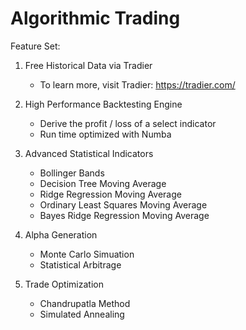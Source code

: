 # Algorithmic Trading

Feature Set: 

1. Free Historical Data via Tradier

    - To learn more, visit Tradier: https://tradier.com/

2. High Performance Backtesting Engine

    - Derive the profit / loss of a select indicator
    - Run time optimized with Numba

3. Advanced Statistical Indicators

    - Bollinger Bands
    - Decision Tree Moving Average
    - Ridge Regression Moving Average
    - Ordinary Least Squares Moving Average
    - Bayes Ridge Regression Moving Average

4. Alpha Generation

    - Monte Carlo Simuation
    - Statistical Arbitrage

5. Trade Optimization

    - Chandrupatla Method
    - Simulated Annealing



